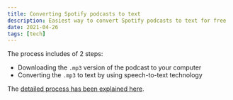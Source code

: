 ```yaml
---
title: Converting Spotify podcasts to text
description: Easiest way to convert Spotify podcasts to text for free
date: 2021-04-26
tags: [tech]
---
```


The process includes of 2 steps:

- Downloading the `.mp3` version of the podcast to your computer
- Converting the `.mp3` to text by using speech-to-text technology

The [detailed process has been explained here](https://compile.blog/convert-spotify-podcasts-to-text/).